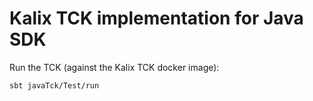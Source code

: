 # Kalix TCK implementation for Java SDK

Run the TCK (against the Kalix TCK docker image):

```
sbt javaTck/Test/run
```
